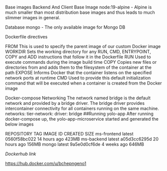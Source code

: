 Base images
Backend And Client Base Image
node:19-alpine - Alpine is much smaller than most distribution base images and thus leads to much slimmer images in general.

Database
mongo - The only available image for Mongo DB

Dockerfile directives

FROM	This is used to specify the parent image of our custom Docker image
WORKDIR	Sets the working directory for any RUN, CMD, ENTRYPOINT, COPY and ADD instructions that follow it in the Dockerfile
RUN	Used to execute commands during the image build time
COPY	Copies new files or directories from and adds them to the filesystem of the container at the path
EXPOSE	Informs Docker that the container listens on the specified network ports at runtime
CMD	Used to provide this default initialization command that will be executed when a container is created from the Docker image

Docker-compose Networking
The network named bridge is the default network and provided by a bridge driver. The bridge driver provides intercontainer connectivity for all containers running on the same machine.
networks:
  tier-network:
    driver: bridge
##Running yolo-app
 After running docker-compose up, the yolo-app-microservice started and generated the below images

REPOSITORY    TAG       IMAGE ID       CREATED        SIZE
ms-frontend   latest    0560f58bc022   14 hours ago   423MB
ms-backend    latest    a05d3cc6295d   20 hours ago   156MB
mongo         latest    9a5e0d0cf6de   4 weeks ago    646MB

*Dockerhub link*

https://hub.docker.com/u/bchepngeno1
